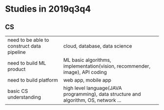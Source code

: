 # Studies in 2019q3q4

## CS
 |                                            |                                                                                      |
 | ------------------------------------------ | ------------------------------------------------------------------------------------ |
 | need to be able to construct data pipeline | cloud, database, data science                                                        |
 | need to build ML product                   | ML basic algorithms, implementation(vision, recommender, image), API coding          |
 | need to build platform                     | web app, mobile app                                                                  |
 | basic CS understanding                     | high level language(JAVA programming), data structure and algorithm, OS, network ... |

 